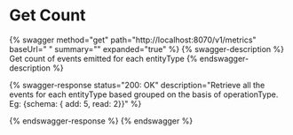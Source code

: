 # Get Count

{% swagger method="get" path="http://localhost:8070/v1/metrics" baseUrl=" " summary="" expanded="true" %}
{% swagger-description %}
Get count of events emitted for each entityType
{% endswagger-description %}

{% swagger-response status="200: OK" description="Retrieve all the events for each entityType based grouped on the basis of operationType. Eg: {schema: { add: 5, read: 2}}" %}

{% endswagger-response %}
{% endswagger %}

